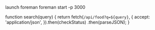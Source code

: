 launch foreman
foreman start -p 3000

function search(query) {
return fetch(`/api/food?q=${query}`, {
accept: 'application/json',
}).then(checkStatus)
.then(parseJSON);
}
